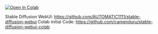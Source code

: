 <a href="https://colab.research.google.com/github/aikazu/vystmedia-sdwebui-collab/blob/main/Stable_Diffusion_VystMedia.ipynb" target="_parent"><img src="https://colab.research.google.com/assets/colab-badge.svg" alt="Open In Colab"/></a>

Stable Diffusion WebUI: https://github.com/AUTOMATIC1111/stable-diffusion-webui
Colab initial Code: https://github.com/camenduru/stable-diffusion-webui-colab